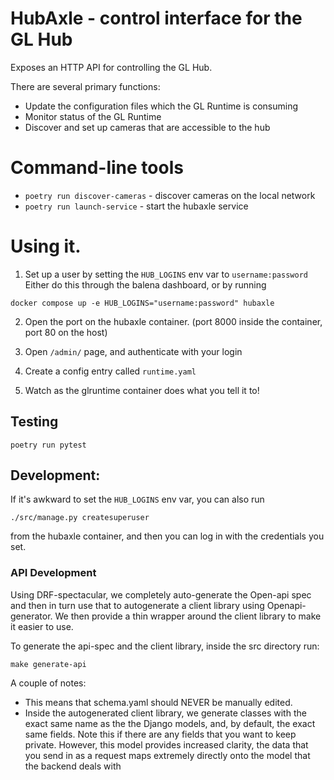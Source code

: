 # HubAxle - control interface for the GL Hub

Exposes an HTTP API for controlling the GL Hub.

There are several primary functions:

- Update the configuration files which the GL Runtime is consuming
- Monitor status of the GL Runtime
- Discover and set up cameras that are accessible to the hub

# Command-line tools

- `poetry run discover-cameras` - discover cameras on the local network
- `poetry run launch-service` - start the hubaxle service


# Using it.

1. Set up a user by setting the `HUB_LOGINS` env var to `username:password`
   Either do this through the balena dashboard, or by running
```
docker compose up -e HUB_LOGINS="username:password" hubaxle
```

2. Open the port on the hubaxle container.  (port 8000 inside the container, port 80 on the host)

3. Open `/admin/` page, and authenticate with your login

4. Create a config entry called `runtime.yaml`
5. Watch as the glruntime container does what you tell it to!

## Testing

```
poetry run pytest
```

## Development:

If it's awkward to set the `HUB_LOGINS` env var, you can also run

```
./src/manage.py createsuperuser
```

from the hubaxle container, and then you can log in with the credentials you set.

### API Development
Using DRF-spectacular, we completely auto-generate the Open-api spec and then in turn use that to autogenerate a client library using Openapi-generator. We then provide a thin wrapper around the client library to make it easier to use.

To generate the api-spec and the client library, inside the src directory run:

```
make generate-api
```

A couple of notes:
- This means that schema.yaml should NEVER be manually edited.
- Inside the autogenerated client library, we generate classes with the exact same name as the the Django models, and, by default, the exact same fields. Note this if there are any fields that you want to keep private.
However, this model provides increased clarity, the data that you send in as a request maps extremely directly onto the model that the backend deals with

